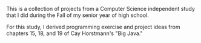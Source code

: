 This is a collection of projects from a Computer Science independent study that I did during the Fall of my senior year of high school.

For this study, I derived programming exercise and project ideas from chapters 15, 18, and 19 of Cay Horstmann's "Big Java."